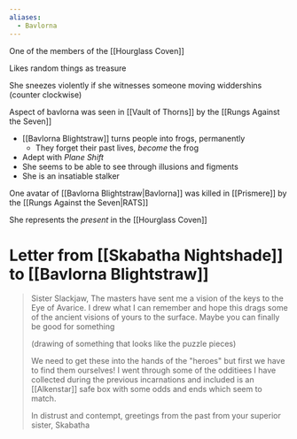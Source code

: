 ```yaml
---
aliases:
  - Bavlorna
---
```

One of the members of the [[Hourglass Coven]]

Likes random things as treasure

She sneezes violently if she witnesses someone moving widdershins (counter clockwise)

Aspect of bavlorna was seen in [[Vault of Thorns]] by the [[Rungs Against the Seven]]

- [[Bavlorna Blightstraw]] turns people into frogs, permanently
	- They forget their past lives, _become_ the frog
- Adept with _Plane Shift_
- She seems to be able to see through illusions and figments
- She is an insatiable stalker

One avatar of [[Bavlorna Blightstraw|Bavlorna]] was killed in [[Prismere]] by the [[Rungs Against the Seven|RATS]]

She represents the _present_ in the [[Hourglass Coven]]


# Letter from [[Skabatha Nightshade]] to [[Bavlorna Blightstraw]] 
> Sister Slackjaw,
> 	The masters have sent me a vision of the keys to the Eye of Avarice. I drew what I can remember and hope this drags some of the ancient visions of yours to the surface. Maybe you can finally be good for something
> 	
> 	(drawing of something that looks like the puzzle pieces)
> 	
> 	We need to get these into the hands of the "heroes" but first we have to find them ourselves! I went through some of the odditiees I have collected during the previous incarnations and included is an [[Alkenstar]] safe box with some odds and ends which seem to match.
> 	
> 	In distrust and contempt, greetings from the past from your superior sister,
> 	Skabatha
